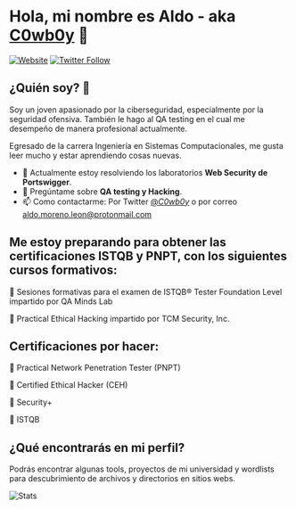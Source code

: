 ### <h1>Hola, mi nombre es Aldo - aka [C0wb0y][website] 👋</h1>

[![Website](https://img.shields.io/website?label=aldo-moreno-leon.github.io&style=for-the-badge&url=http://desert-bunker.net/)](http://desert-bunker.net/)
[![Twitter Follow](https://img.shields.io/twitter/follow/_C0wb0y_?color=1DA1F2&logo=twitter&style=for-the-badge)](https://twitter.com/intent/follow?original_referer=https%3A%2F%2Fgithub.com%2F_C0wb0y_&screen_name=_C0wb0y_)

## ¿Quién soy? 🤔

Soy un joven apasionado por la ciberseguridad, especialmente por la seguridad ofensiva. También le hago al QA testing en el cual me desempeño de manera profesional actualmente.

Egresado de la carrera Ingeniería en Sistemas Computacionales, me gusta leer mucho y estar aprendiendo cosas nuevas.

- 🔭 Actualmente estoy resolviendo los laboratorios **Web Security de Portswigger**.
- 💬 Pregúntame sobre **QA testing y Hacking**.
- 📫 Como contactarme: Por Twitter [@_C0wb0y_](https://twitter.com/_C0wb0y_) o por correo aldo.moreno.leon@protonmail.com

[//]: <> (Así se ponen los comentarios)

## Me estoy preparando para obtener las certificaciones ISTQB y PNPT, con los siguientes cursos formativos:

🔴 Sesiones formativas para el examen de ISTQB® Tester Foundation Level impartido por QA Minds Lab

🔴 Practical Ethical Hacking impartido por TCM Security, Inc.

## Certificaciones por hacer:

🔵 Practical Network Penetration Tester (PNPT)

🔵 Certified Ethical Hacker (CEH)

🔵 Security+

🔵 ISTQB

## ¿Qué encontrarás en mi perfil?

Podrás encontrar algunas tools, proyectos de mi universidad y wordlists para descubrimiento de archivos y directorios en sitios webs.

<img src="https://github-readme-stats.vercel.app/api?username=aldo-moreno-leon&show_icons=true&theme=chartreuse-dark" alt="Stats">

[website]: http://desert-bunker.net/
